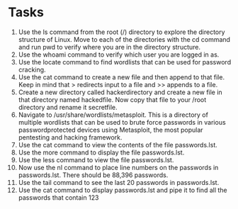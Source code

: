 # Tasks

1. Use the ls command from the root (/) directory to explore the directory structure of Linux. Move to each of the directories with the cd command and run pwd to verify where you are in the directory structure.
2. Use the whoami command to verify which user you are logged in as.
3. Use the locate command to find wordlists that can be used for password cracking.
4. Use the cat command to create a new file and then append to that file. Keep in mind that > redirects input to a file and >> appends to a file.
5. Create a new directory called hackerdirectory and create a new file in that directory named hackedfile. Now copy that file to your /root directory and rename it secretfile.
6. Navigate to /usr/share/wordlists/metasploit. This is a directory of multiple wordlists that can be used to brute force passwords in various passwordprotected devices using Metasploit, the most popular pentesting and hacking framework.
7. Use the cat command to view the contents of the file passwords.lst.
8. Use the more command to display the file passwords.lst.
9. Use the less command to view the file passwords.lst.
10. Now use the nl command to place line numbers on the passwords in passwords.lst. There should be 88,396 passwords.
11. Use the tail command to see the last 20 passwords in passwords.lst.
12. Use the cat command to display passwords.lst and pipe it to find all the passwords that contain 123
